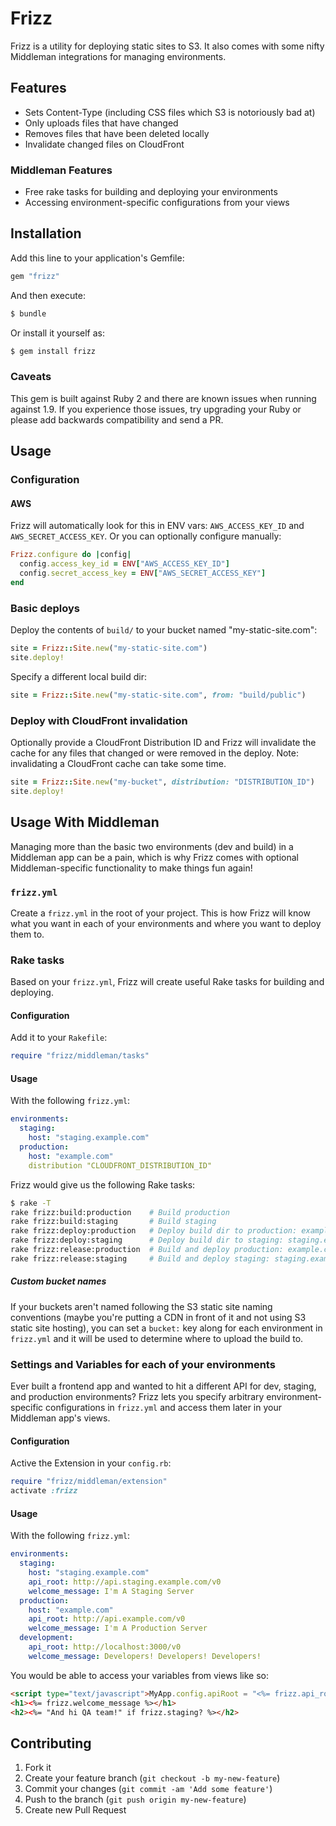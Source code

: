 # Frizz

Frizz is a utility for deploying static sites to S3. It also comes with
some nifty Middleman integrations for managing environments.

## Features

* Sets Content-Type (including CSS files which S3 is notoriously bad at)
* Only uploads files that have changed
* Removes files that have been deleted locally
* Invalidate changed files on CloudFront

### Middleman Features

* Free rake tasks for building and deploying your environments
* Accessing environment-specific configurations from your views

## Installation

Add this line to your application's Gemfile:

```ruby
gem "frizz"
```

And then execute:

```bash
$ bundle
```

Or install it yourself as:

```bash
$ gem install frizz
```

### Caveats

This gem is built against Ruby 2 and there are known issues when running
against 1.9. If you experience those issues, try upgrading your Ruby or please
add backwards compatibility and send a PR.

## Usage

### Configuration

#### AWS

Frizz will automatically look for this in ENV vars: `AWS_ACCESS_KEY_ID`
and `AWS_SECRET_ACCESS_KEY`. Or you can optionally configure manually:

```ruby
Frizz.configure do |config|
  config.access_key_id = ENV["AWS_ACCESS_KEY_ID"]
  config.secret_access_key = ENV["AWS_SECRET_ACCESS_KEY"]
end
```

### Basic deploys

Deploy the contents of `build/` to your bucket named "my-static-site.com":

```ruby
site = Frizz::Site.new("my-static-site.com")
site.deploy!
```

Specify a different local build dir:

```ruby
site = Frizz::Site.new("my-static-site.com", from: "build/public")
```

### Deploy with CloudFront invalidation

Optionally provide a CloudFront Distribution ID and Frizz will invalidate
the cache for any files that changed or were removed in the deploy. Note:
invalidating a CloudFront cache can take some time.

```ruby
site = Frizz::Site.new("my-bucket", distribution: "DISTRIBUTION_ID")
site.deploy!
```

## Usage With Middleman

Managing more than the basic two environments (dev and build) in a Middleman app
can be a pain, which is why Frizz comes with optional Middleman-specific
functionality to make things fun again!

### `frizz.yml`

Create a `frizz.yml` in the root of your project. This is how Frizz will know
what you want in each of your environments and where you want to deploy them
to.

### Rake tasks

Based on your `frizz.yml`, Frizz will create useful Rake tasks for building
and deploying.

#### Configuration

Add it to your `Rakefile`:

```ruby
require "frizz/middleman/tasks"
```

#### Usage

With the following `frizz.yml`:

```yaml
environments:
  staging:
    host: "staging.example.com"
  production:
    host: "example.com"
    distribution "CLOUDFRONT_DISTRIBUTION_ID"
```

Frizz would give us the following Rake tasks:

```bash
$ rake -T
rake frizz:build:production    # Build production
rake frizz:build:staging       # Build staging
rake frizz:deploy:production   # Deploy build dir to production: example.com
rake frizz:deploy:staging      # Deploy build dir to staging: staging.example.com
rake frizz:release:production  # Build and deploy production: example.com
rake frizz:release:staging     # Build and deploy staging: staging.example.com
```

##### Custom bucket names

If your buckets aren't named following the S3 static site naming conventions
(maybe you're putting a CDN in front of it and not using S3 static site
hosting), you can set a `bucket:` key along for each environment in `frizz.yml`
and it will be used to determine where to upload the build to.

### Settings and Variables for each of your environments

Ever built a frontend app and wanted to hit a different API for dev, staging,
and production environments? Frizz lets you specify arbitrary environment-specific
configurations in `frizz.yml` and access them later in your Middleman app's views.

#### Configuration

Active the Extension in your `config.rb`:

```ruby
require "frizz/middleman/extension"
activate :frizz
```

#### Usage

With the following `frizz.yml`:

```yaml
environments:
  staging:
    host: "staging.example.com"
    api_root: http://api.staging.example.com/v0
    welcome_message: I'm A Staging Server
  production:
    host: "example.com"
    api_root: http://api.example.com/v0
    welcome_message: I'm A Production Server
  development:
    api_root: http://localhost:3000/v0
    welcome_message: Developers! Developers! Developers!
```

You would be able to access your variables from views like so:

```html
<script type="text/javascript">MyApp.config.apiRoot = "<%= frizz.api_root %>";</script>
<h1><%= frizz.welcome_message %></h1>
<h2><%= "And hi QA team!" if frizz.staging? %></h2>
```

## Contributing

1. Fork it
2. Create your feature branch (`git checkout -b my-new-feature`)
3. Commit your changes (`git commit -am 'Add some feature'`)
4. Push to the branch (`git push origin my-new-feature`)
5. Create new Pull Request
